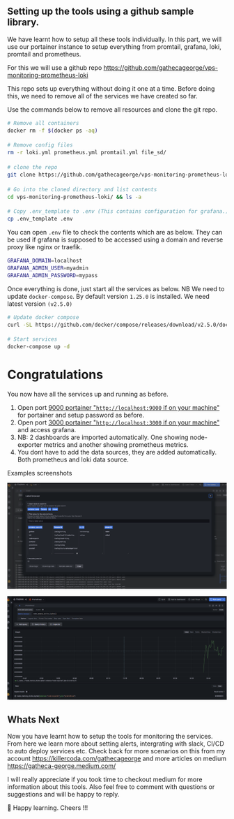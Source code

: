 ## Setting up the tools using a github sample library.

We have learnt how to setup all these tools individually. In this part, we will use our portainer instance to setup everything from promtail, grafana, loki, promtail and prometheus.

For this we will use a github repo https://github.com/gathecageorge/vps-monitoring-prometheus-loki

This repo sets up everything without doing it one at a time. Before doing this, we need to remove all of the services we have created so far.

Use the commands below to remove all resources and clone the git repo.
```bash
# Remove all containers
docker rm -f $(docker ps -aq)

# Remove config files
rm -r loki.yml prometheus.yml promtail.yml file_sd/

# clone the repo
git clone https://github.com/gathecageorge/vps-monitoring-prometheus-loki.git

# Go into the cloned directory and list contents
cd vps-monitoring-prometheus-loki/ && ls -a

# Copy .env_template to .env (This contains configuration for grafana.)
cp .env_template .env 
```

You can open `.env` file to check the contents which are as below. They can be used if grafana is supposed to be accessed using a domain and reverse proxy like nginx or traefik.
```bash
GRAFANA_DOMAIN=localhost
GRAFANA_ADMIN_USER=myadmin
GRAFANA_ADMIN_PASSWORD=mypass
```

Once everything is done, just start all the services as below. NB We need to update `docker-compose`. By default version `1.25.0` is installed. We need latest version `(v2.5.0)`
```bash
# Update docker compose
curl -SL https://github.com/docker/compose/releases/download/v2.5.0/docker-compose-linux-x86_64 -o /usr/bin/docker-compose

# Start services
docker-compose up -d
```

# Congratulations
 You now have all the services up and running as before. 
 1. Open port [9000 portainer "`http://localhost:9000` if on your machine"]({{TRAFFIC_HOST1_9000}}) for portainer and setup password as before.
 2. Open port [3000 portainer "`http://localhost:3000` if on your machine"]({{TRAFFIC_HOST1_3000}}) and access grafana. 
 3. NB: 2 dashboards are imported automatically. One showing node-exporter metrics and another showing prometheus metrics.
 4. You dont have to add the data sources, they are added automatically. Both prometheus and loki data source.

Examples screenshots

![Loki logs expolore](https://raw.githubusercontent.com/gathecageorge/killercoda/main/micro-services-monitoring-grafana/images/end1.png)

![Prometheus explore](https://raw.githubusercontent.com/gathecageorge/killercoda/main/micro-services-monitoring-grafana/images/end2.png)

## Whats Next
Now you have learnt how to setup the tools for monitoring the services. From here we learn more about setting alerts, intergrating with slack, CI/CD to auto deploy services etc. Check back for more scenarios on this from my account https://killercoda.com/gathecageorge and more articles on medium https://gatheca-george.medium.com/

I will really appreciate if you took time to checkout medium for more information about this tools. Also feel free to comment with questions or suggestions and will be happy to reply.

👏 Happy learning. Cheers !!!

